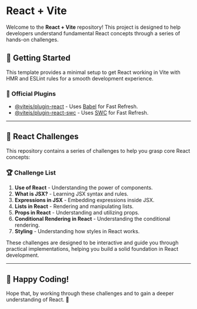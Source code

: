 # React + Vite

Welcome to the **React + Vite** repository! This project is designed to help developers understand fundamental React concepts through a series of hands-on challenges.

## 🚀 Getting Started

This template provides a minimal setup to get React working in Vite with HMR and ESLint rules for a smooth development experience.

### 📌 Official Plugins

- [@vitejs/plugin-react](https://github.com/vitejs/vite-plugin-react/blob/main/packages/plugin-react/README.md) - Uses [Babel](https://babeljs.io/) for Fast Refresh.
- [@vitejs/plugin-react-swc](https://github.com/vitejs/vite-plugin-react-swc) - Uses [SWC](https://swc.rs/) for Fast Refresh.

---

## 🎯 React Challenges

This repository contains a series of challenges to help you grasp core React concepts:

### 🏆 Challenge List

1. **Use of React** - Understanding the power of components.
2. **What is JSX?** - Learning JSX syntax and rules.
3. **Expressions in JSX** - Embedding expressions inside JSX.
4. **Lists in React** - Rendering and manipulating lists.
5. **Props in React** - Understanding and utilizing props.
6. **Conditional Rendering in React** - Understanding the conditional rendering.
7. **Styling** - Understanding how styles in React works.

These challenges are designed to be interactive and guide you through practical implementations, helping you build a solid foundation in React development.

---

## 🎉 Happy Coding!

Hope that, by working through these challenges and to gain a deeper understanding of React. 🚀